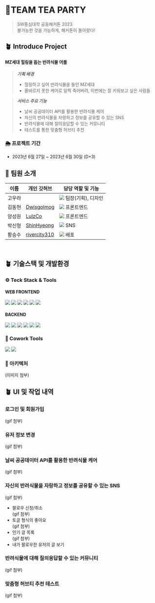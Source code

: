 # 🍵TEAM TEA PARTY
> SW중심대학 공동해커톤 2023 <br/>
> 불가능한 것을 가능하게, 해커톤이 돌아왔다! <br/>
> 
## 🪴 Introduce Project
#### MZ세대 힐링을 돕는 반려식물 어플

> **_기획 배경_**  
> - 힐링하고 싶어 반려식물을 들인 MZ세대
> - 올바르지 못한 케어로 일찍 죽어버려, 이번에는 잘 키워보고 싶은 사람들

> **_서비스 주요 기능_**  
> - 날씨 공공데이터 API를 활용한 반려식물 케어
> - 자신의 반려식물을 자랑하고 정보를 공유할 수 있는 SNS
> - 반려식물에 대해 질의응답할 수 있는 커뮤니티
> - 테스트를 통한 맞춤형 허브티 추천

### 🌦️ 프로젝트 기간
-  2023년 6월 27일 ~ 2023년 6월 30일 (D+3)

## 👼 팀원 소개

| 이름   | 개인 깃허브                                     | 담당 역할 및 기능                                                                                                                                          |
| ------ | ----------------------------------------------- | ---------------------------------------------------------------------------------------------------------------------------------------------------------- |
| 고우라 | []()    | <img src="https://img.shields.io/badge/-Design-blue"> 팀장(기획), 디자인 |
| 김동현 | [Dwisgolmog](https://github.com/Dwisgolmog) | <img src="https://img.shields.io/badge/-FE-brightgreen"> 프론트엔드                                                                                           |
| 양성원 | [LulzCo](https://github.com/LulzCo)           | <img src="https://img.shields.io/badge/-FE-brightgreen"> 프론트엔드                |
| 박신형 | [ShinHyeong](https://github.com/ShinHyeong)         | <img src="https://img.shields.io/badge/-BE-red"> SNS                                                          |
| 황승수 | [rivercity310](https://github.com/rivercity310)         | <img src="https://img.shields.io/badge/-BE-red"> 배포


<br/>


## 🪴 기술스택 및 개발환경

### ⚙️ Teck Stack & Tools

#### WEB FRONTEND
<div>
<img src="https://img.shields.io/badge/html5-E34F26?style=for-the-badge&logo=html5&logoColor=white"> 
<img src="https://img.shields.io/badge/css-1572B6?style=for-the-badge&logo=css3&logoColor=white"> 
<img src="https://img.shields.io/badge/javascript-F7DF1E?style=for-the-badge&logo=javascript&logoColor=black">
<img src="https://img.shields.io/badge/React-61DAFB.svg?&style=for-the-badge&logo=React&logoColor=white"/>
<img src="https://img.shields.io/badge/Visual%20Studio%20Code-007ACC.svg?&style=for-the-badge&logo=Visual%20Studio%20Code&logoColor=white"/>
<img src="https://img.shields.io/badge/Vercel-181717?style=for-the-badge&logo=vercel&logoColor=white">
</div>

#### BACKEND
<div>
<img  src="https://img.shields.io/badge/java 11-%23ED8B00.svg?style=for-the-badge&logo=java&logoColor=white">
<img src="https://img.shields.io/badge/Spring Boot 3.1.1-6DB33F?style=for-the-badge&logo=springboot&logoColor=white">
<img src="https://img.shields.io/badge/Gradle-02303A?style=for-the-badge&logo=gradle&logoColor=white">
<img src="https://img.shields.io/badge/PostgreSQL-4479A1?style=for-the-badge&logo=PostgreSQL&logoColor=white">
<img src="https://img.shields.io/badge/IntelliJ%20IDEA-000000.svg?&style=for-the-badge&logo=IntelliJ%20IDEA&logoColor=white">
<img src="https://img.shields.io/badge/AWS-%23FF9900.svg?style=for-the-badge&logo=amazon-aws&logoColor=white">
</div>

### 👋 Cowork Tools

<div>
<img src="https://img.shields.io/badge/Slack-4A154B?style=for-the-badge&logo=Slack&logoColor=white">
<img src="https://img.shields.io/badge/GitHub-181717?style=for-the-badge&logo=github&logoColor=white">
</div>

### 🧩 아키텍처
(이미지 첨부)

## 🪴 UI 및 작업 내역
### 로그인 및 회원가입
(gif 첨부)

### 유저 정보 변경
(gif 첨부)

### 날씨 공공데이터 API를 활용한 반려식물 케어
(gif 첨부)

### 자신의 반려식물을 자랑하고 정보를 공유할 수 있는 SNS
(gif 첨부)
- 팔로우 신청/취소 <br/>
(gif 첨부)
- 토글 형식의 좋아요 <br/>
(gif 첨부)
- 인기 글 목록 <br/>
(gif 첨부)
- 내가 팔로우한 유저의 글 보기 <br/>

### 반려식물에 대해 질의응답할 수 있는 커뮤니티
(gif 첨부)

###  맞춤형 허브티 추천 테스트
(gif 첨부)